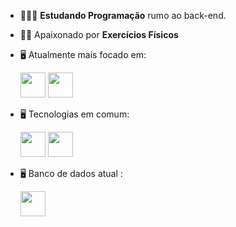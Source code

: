 - 👨🏻‍💻 **Estudando Programação** rumo ao back-end.
- 🧗🏼 Apaixonado por **Exercícios Físicos**
- 🖥️ Atualmente mais focado em:

  <img width='40' height='40' src="https://cdn.jsdelivr.net/gh/devicons/devicon/icons/python/python-original.svg" />
  
  <img width='40' height='40' src="https://cdn.jsdelivr.net/gh/devicons/devicon/icons/django/django-plain.svg" />

- 🖥️ Tecnologias em comum:

  <img width='40' height='40' src="https://cdn.jsdelivr.net/gh/devicons/devicon/icons/html5/html5-original.svg" />
  
  <img width='40' height='40' src="https://cdn.jsdelivr.net/gh/devicons/devicon/icons/css3/css3-original.svg" />
- 🖥️ Banco de dados atual :
 
  <img width='40' height='40' src="https://cdn.jsdelivr.net/gh/devicons/devicon/icons/sqlite/sqlite-original.svg" />
